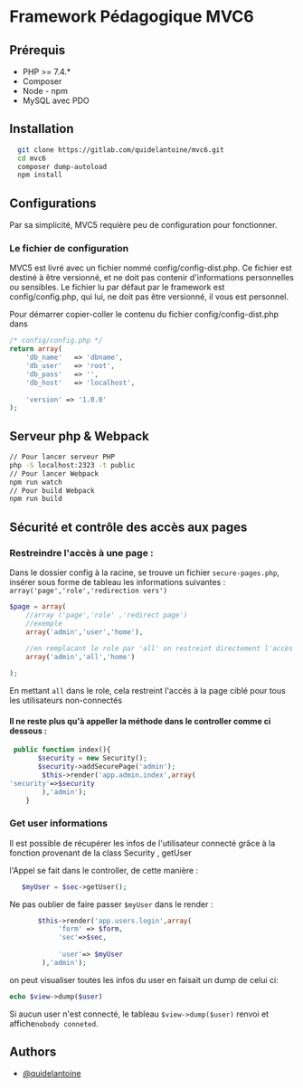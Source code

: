 # Framework Pédagogique MVC6

## Prérequis
- PHP >= 7.4.*
- Composer
- Node - npm
- MySQL avec PDO

## Installation

```bash
  git clone https://gitlab.com/quidelantoine/mvc6.git
  cd mvc6
  composer dump-autoload 
  npm install
```

## Configurations

Par sa simplicité, MVC5 requière peu de configuration pour fonctionner.

### Le fichier de configuration

MVC5 est livré avec un fichier nommé config/config-dist.php.
Ce fichier est destiné à être versionné, et ne doit pas contenir d'informations personnelles ou sensibles.
Le fichier lu par défaut par le framework est <span class="code">config/config.php</span>, qui lui, ne doit pas être versionné, il vous est personnel.

Pour démarrer copier-coller le contenu du fichier config/config-dist.php dans
```php
/* config/config.php */
return array(
    'db_name'   => 'dbname',
    'db_user'   => 'root',
    'db_pass'   => '',
    'db_host'   => 'localhost',
    
    'version' => '1.0.0'
);
```
## Serveur php & Webpack
```bash
// Pour lancer serveur PHP
php -S localhost:2323 -t public
// Pour lancer Webpack
npm run watch
// Pour build Webpack
npm run build
```
## Sécurité et contrôle des accès aux pages

### Restreindre l'accès à une page :

Dans le dossier config à la racine,  se trouve un fichier ``secure-pages.php``,
insérer sous forme de tableau les informations suivantes : 
``array('page','role','redirection vers')``
```php
$page = array(
    //array ('page','role' ,'redirect page')
    //exemple
    array('admin','user','home'),
    
    //en remplacant le role par 'all' on restreint directement l'accès à la page pour les users non connectés
    array('admin','all','home')

);
```
En mettant ``all`` dans le role, cela restreint l'accès à la page ciblé pour tous les utilisateurs non-connectés

#### Il ne reste plus qu'à appeller la méthode dans le controller comme ci dessous :
```php
 public function index(){
       $security = new Security();
       $security->addSecurePage('admin');
        $this->render('app.admin.index',array(
'security'=>$security
        ),'admin');
    }
```

### Get user informations

Il est possible de récupérer les infos de l'utilisateur connecté 
grâce à la fonction provenant de la class Security , getUser

l'Appel se fait dans le controller, de cette manière :
```php
   $myUser = $sec->getUser();
```
Ne pas oublier de faire passer ``$myUser`` dans le render :
```php
       $this->render('app.users.login',array(
            'form' => $form,
            'sec'=>$sec,
            
            'user'=> $myUser
        ),'admin');
```
on peut visualiser toutes les infos du user en faisait un dump de celui ci:
```php
echo $view->dump($user)
```
Si aucun user n'est connecté, le tableau ``$view->dump($user)`` renvoi et affiche``nobody conneted``.


## Authors
- [@quidelantoine](https://www.github.com/quidelantoine)
